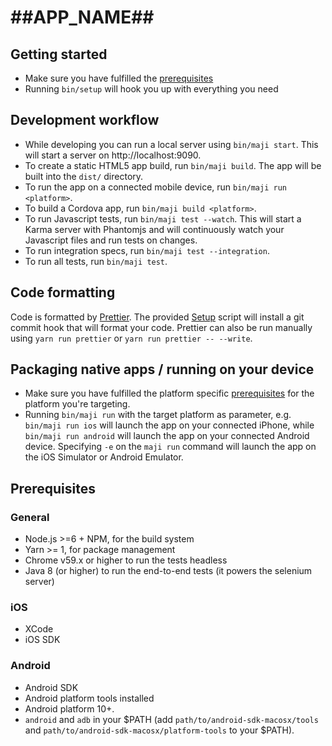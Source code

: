 # ##APP_NAME##

## Getting started

* Make sure you have fulfilled the [prerequisites](#prerequisites)
* Running `bin/setup` will hook you up with everything you need

## Development workflow

* While developing you can run a local server using `bin/maji start`. This will start a server on http://localhost:9090.
* To create a static HTML5 app build, run `bin/maji build`. The app will be built into the `dist/` directory.
* To run the app on a connected mobile device, run `bin/maji run <platform>`.
* To build a Cordova app, run `bin/maji build <platform>`.
* To run Javascript tests, run `bin/maji test --watch`. This will start a Karma server with Phantomjs and will continuously watch your Javascript files and run tests on changes.
* To run integration specs, run `bin/maji test --integration`.
* To run all tests, run `bin/maji test`.

## Code formatting

Code is formatted by [Prettier](https://github.com/prettier/prettier).
The provided [Setup](#setup) script will install a git commit hook that will format your code.
Prettier can also be run manually using `yarn run prettier` or `yarn run prettier -- --write`.


## Packaging native apps / running on your device

* Make sure you have fulfilled the platform specific [prerequisites](#prerequisites) for the platform you're targeting.
* Running `bin/maji run` with the target platform as parameter, e.g. `bin/maji run ios` will launch the app on your connected iPhone, while `bin/maji run android` will launch the app on your connected Android device. Specifying `-e` on the `maji run` command will launch the app on the iOS Simulator or Android Emulator.

## Prerequisites

### General

* Node.js >=6 + NPM, for the build system
* Yarn >= 1, for package management
* Chrome v59.x or higher to run the tests headless
* Java 8 (or higher) to run the end-to-end tests (it powers the selenium server)

### iOS

* XCode
* iOS SDK

### Android

* Android SDK
* Android platform tools installed
* Android platform 10+.
* `android` and `adb` in your $PATH (add `path/to/android-sdk-macosx/tools` and `path/to/android-sdk-macosx/platform-tools` to your $PATH).
